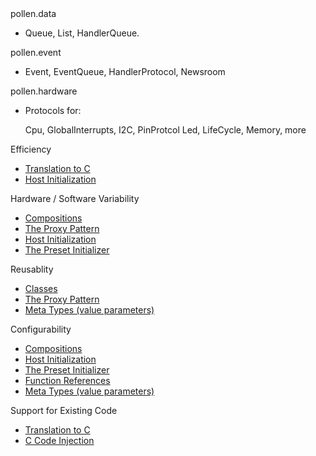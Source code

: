 <div class="container-fluid">
  <div class="row">
    <div class="col-sm-4">
      <label>pollen.data</label>
        <ul>
          <li>Queue, List, HandlerQueue.</li>
        </ul>
    </div>
    <div class="col-sm-4">
      <label>pollen.event</label>
        <ul>
          <li>Event, EventQueue, HandlerProtocol, Newsroom</li>
        </ul>
    </div>
    <div class="col-sm-4">
      <label>pollen.hardware</label>
        <ul>
          <li><label>Protocols for: </label><p>Cpu, GlobalInterrupts, I2C, PinProtcol
          Led, LifeCycle, Memory, more</p>
          </li>
        </ul>
      </td>
    </div>
  </div>
  <div class="row">
    <div class="col-sm-4">
      <label>Efficiency</label>
        <ul>
          <li><a href="{{site.url}}/pollen/guide/c-code">Translation to C</a></li>
          <li><a href="{{site.url}}/pollen/guide/host-initialization">Host Initialization</a></li>
        </ul>
    </div>
    <div class="col-sm-4">
      <label>Hardware / Software Variability</label>
        <ul>
          <li><a href="{{site.url}}/pollen/guide/compositions">Compositions</a></li>
          <li><a href="{{site.url}}/pollen/guide/protocols">The Proxy Pattern</a></li>
          <li><a href="{{site.url}}/pollen/guide/host-initialization">Host Initialization</a></li>
          <li><a href="{{site.url}}/pollen/guide/host-initialization#ref-preset">The Preset Initializer</a></li>
        </ul>
    </div>
    <div class="col-sm-4">
      <label>Reusablity</label>
        <ul>
          <li><a href="{{site.url}}/pollen/guide/classes">Classes</a></li>
          <li><a href="{{site.url}}/pollen/guide/protocols">The Proxy Pattern</a></li>
          <li><a href="{{site.url}}/pollen/guide/meta/#ref-meta-valueparm">Meta Types (value parameters)</a></li>
        </ul>
    </div>
  </div>
  <div class="row">
    <div class="col-sm-4">
      <label>Configurability</label>
        <ul>
          <li><a href="{{site.url}}/pollen/guide/compositions">Compositions</a></li>
          <li><a href="{{site.url}}/pollen/guide/host-initialization">Host Initialization</a></li>
          <li><a href="{{site.url}}/pollen/guide/host-initialization#ref-preset">The Preset Initializer</a></li>
          <li><a href="{{site.url}}/pollen/guide/function-references#ref-funrefs-generic">Function References</a></li>
          <li><a href="{{site.url}}/pollen/guide/meta/#ref-meta-valueparm">Meta Types (value parameters)</a></li>
        </ul>
    </div>
    <div class="col-sm-4">
      <label>Support for Existing Code</label>
        <ul>
          <li><a href="{{site.url}}/pollen/guide/c-code">Translation to C</a></li>
          <li><a href="{{site.url}}/pollen/guide/c-code">C Code Injection</a></li>
        </ul>
    </div>
  </div>
</div>

